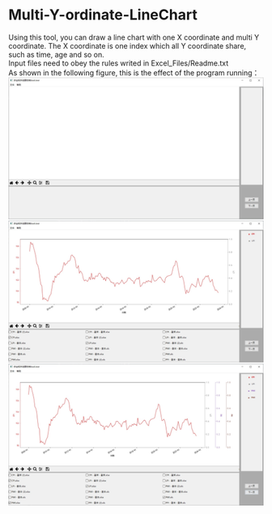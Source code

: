 # Multi-Y-ordinate-LineChart
Using this tool, you can draw a line chart with one X coordinate and multi Y coordinate. The X coordinate is one index which all Y coordinate share, such as time, age and so on. <br>
Input files need to obey the rules writed in Excel_Files/Readme.txt <br>
As shown in the following figure, this is the effect of the program running： <br>
![image](Figures/1.jpg) <br>
![image](Figures/2.jpg) <br>
![image](Figures/3.jpg) <br>
